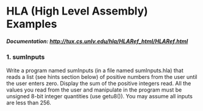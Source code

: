 # HLA (High Level Assembly) Examples


##### Documentation: http://tux.cs.unlv.edu/hla/HLARef_html/HLARef.html

### 1. sumInputs
Write a program named sumInputs (in a file named sumInputs.hla) that reads a list (see hints section below) of positive numbers from the user until the user enters zero. Display the sum of the positive integers read. All the values you read from the user and manipulate in the program must be unsigned 8-bit integer quantities (use getu8()). You may assume all inputs are less than 256.